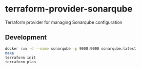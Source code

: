 # terraform-provider-sonarqube
Terraform provider for managing Sonarqube configuration


## Development
```bash
docker run -d --name sonarqube -p 9000:9000 sonarqube:latest
make
terraform init
terraform plan
```
